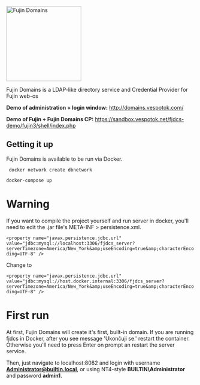 <img src="https://cdn.vespotok.net/img/fujindomains.svg" alt="Fujin Domains" width="200"/>

Fujin Domains is a LDAP-like directory service and Credential Provider for Fujin web-os

**Demo of administration + login window:** http://domains.vespotok.com/

**Demo of Fujin + Fujin Domains CP:** https://sandbox.vespotok.net/fjdcs-demo/fujin3/shell/index.php

## Getting it up
Fujin Domains is available to be run via Docker.


``
docker network create dbnetwork``

``
docker-compose up
``

# Warning

If you want to compile the project yourself and run server in docker, you'll need to edit the .jar file's META-INF > persistence.xml.

``
<property name="javax.persistence.jdbc.url"
value="jdbc:mysql://localhost:3306/fjdcs_server?serverTimezone=America/New_York&amp;useEncoding=true&amp;characterEncoding=UTF-8" />
``

Change to

``
<property name="javax.persistence.jdbc.url"
value="jdbc:mysql://host.docker.internal:3306/fjdcs_server?serverTimezone=America/New_York&amp;useEncoding=true&amp;characterEncoding=UTF-8" />
``

# First run
At first, Fujin Domains will create it's first, built-in domain. If you are running fjdcs in Docker, after you see message 'Ukončuji se.' restart the container. Otherwise you'll need to press Enter on prompt an restart the server service.


Then, just navigate to localhost:8082 and login with username **Administrator@builtin.local**, or using NT4-style **BUILTIN\Administrator** and password **admin1**.
